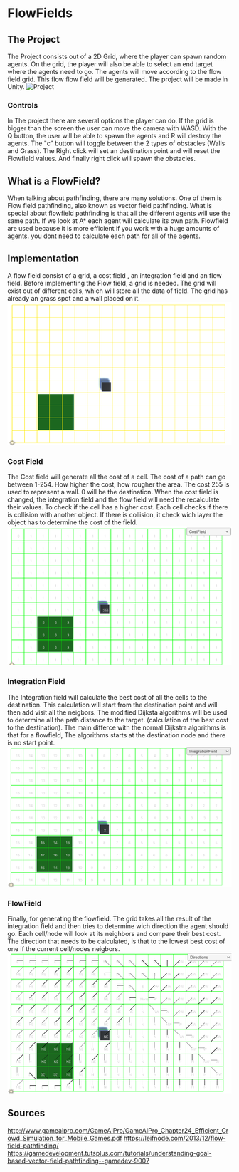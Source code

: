 # FlowFields
## The Project
The Project consists out of a 2D Grid, where the player can spawn random agents. On the grid, the player will also be able to select an end target where the agents need to go. The agents will move according to the flow field grid. This flow flow field will be generated. The project will be made in Unity. 
![Project](flow.gif)

### Controls
In The project there are several options the player can do. If the grid is bigger than the screen the user can move the camera with WASD. With the Q button, the user will be able to spawn the agents and R will destroy the agents. The "c" button will  toggle between the 2 types of obstacles (Walls and Grass). The Right click will set an destination point and will reset the Flowfield values. And finally right click will spawn the obstacles.

## What is a FlowField?
When talking about pathfinding, there are many solutions. One of them is Flow field pathfinding, also known as vector field pathfinding. What is special about flowfield pathfinding is that all the different agents will use the same path. If we look at A* each agent will calculate its own path. Flowfield are used because it is more efficient if you work with a huge amounts of agents. you dont need to calculate each path for all of the agents. 

## Implementation
A flow field consist of a grid, a cost field , an integration field and an flow field.
Before implementing the Flow field, a grid is needed. The grid will exist out of different cells, which will store all the data of field. The grid has already an grass spot and a wall placed on it.
![Grid](Images/MainGrid.png)

### Cost Field
The Cost field will generate all the cost of a cell. The cost of a path can go between 1-254. How higher the cost, how rougher the area. The cost 255 is used to represent a wall. 0 will be the destination. When the cost field is changed, the integration field and the flow field will need the recalculate their values. To check if the cell has a higher cost. Each cell checks if there is collision with another object. If there is collision, it check wich layer the object has to determine the cost of the field.
![Grid](Images/CostField.png)

### Integration Field
The Integration field will calculate the best cost of all the cells to the destination. This calculation will start from the destination point and will then add visit all the neigbors. The modified Dijksta algorithms will be used to determine all the path distance to the target. (calculation of the best cost to the destination). The main differce with the normal Dijkstra algorithms is that for a flowfield, The algorithms starts at the destination node and there is no start point.
![Grid](Images/IntegrationField.png)

### FlowField
Finally, for generating the flowfield. The grid takes all the result of the integration field and then tries to determine wich direction the agent should go. Each cell/node will look at its neighbors and compare their best cost. The direction that needs to be calculated, is that to the lowest best cost of one if the current cell/nodes neigbors.
![Grid](Images/FlowField.png)

## Sources
http://www.gameaipro.com/GameAIPro/GameAIPro_Chapter24_Efficient_Crowd_Simulation_for_Mobile_Games.pdf
https://leifnode.com/2013/12/flow-field-pathfinding/
https://gamedevelopment.tutsplus.com/tutorials/understanding-goal-based-vector-field-pathfinding--gamedev-9007
